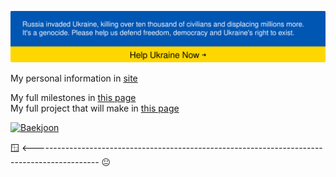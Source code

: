 [![Stand With Ukraine](https://raw.githubusercontent.com/vshymanskyy/StandWithUkraine/main/banner2-direct.svg)](https://vshymanskyy.github.io/StandWithUkraine)

My personal information in [site](https://misilelaboratory.xyz)

My full milestones in [this page](https://github.com/users/MisileLab/projects/2/views/1?visibleFields=%5B%22Title%22%2C%22Status%22%2C%22Repository%22%5D)  
My full project that will make in [this page](https://github.com/users/MisileLab/projects/3/views/1?visibleFields=%5B%22Title%22%2C%22Status%22%2C1818205%2C%22Repository%22%5D)

[![Baekjoon](https://mazassumnida.wtf/api/v2/generate_badge?boj=misile)](https://solved.ac/profile/misile)

🪟 <---------------------------------------------------------------------------------------------- 😐
